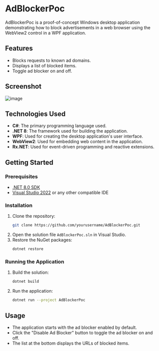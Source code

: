 # AdBlockerPoc

AdBlockerPoc is a proof-of-concept Windows desktop application demonstrating how to block advertisements in a web browser using the WebView2 control in a WPF application.

## Features

- Blocks requests to known ad domains.
- Displays a list of blocked items.
- Toggle ad blocker on and off.

## Screenshot

![image](https://github.com/user-attachments/assets/8d0a050b-3c7f-4662-9513-0544c9839371)

## Technologies Used

- **C#**: The primary programming language used.
- **.NET 8**: The framework used for building the application.
- **WPF**: Used for creating the desktop application's user interface.
- **WebView2**: Used for embedding web content in the application.
- **Rx.NET**: Used for event-driven programming and reactive extensions.

## Getting Started

### Prerequisites

- [.NET 8.0 SDK](https://dotnet.microsoft.com/download/dotnet/8.0)
- [Visual Studio 2022](https://visualstudio.microsoft.com/vs/) or any other compatible IDE

### Installation

1. Clone the repository:
    ```sh
    git clone https://github.com/yourusername/AdBlockerPoc.git
    ```
2. Open the solution file `AdBlockerPoc.sln` in Visual Studio.
3. Restore the NuGet packages:
    ```sh
    dotnet restore
    ```

### Running the Application

1. Build the solution:
    ```sh
    dotnet build
    ```
2. Run the application:
    ```sh
    dotnet run --project AdBlockerPoc
    ```

## Usage

- The application starts with the ad blocker enabled by default.
- Click the "Disable Ad Blocker" button to toggle the ad blocker on and off.
- The list at the bottom displays the URLs of blocked items.

